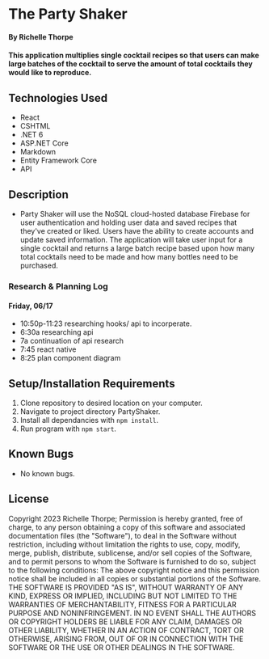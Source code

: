 # The Party Shaker

#### By Richelle Thorpe 

#### This application multiplies single cocktail recipes so that users can make large batches of the cocktail to serve the amount of total cocktails they would like to reproduce. 

## Technologies Used

- React
- CSHTML
- .NET 6
- ASP.NET Core
- Markdown
- Entity Framework Core
- API

## Description
- Party Shaker will use the NoSQL cloud-hosted database Firebase for user authentication and holding user data and saved recipes that they've created or liked. Users have the ability to create accounts and update saved information. The application will take user input for a single cocktail and returns a large batch recipe based upon how many total cocktails need to be made and how many bottles need to be purchased. 

### Research & Planning Log
#### Friday, 06/17
- 10:50p-11:23 researching hooks/ api to incorperate.
- 6:30a researching api 
- 7a continuation of api research
- 7:45 react native
- 8:25 plan component diagram

## Setup/Installation Requirements
 
1. Clone repository to desired location on your computer.
2. Navigate to project directory PartyShaker.
3. Install all dependancies with `npm install`.
4. Run program with `npm start`.

## Known Bugs

- No known bugs.

## License

Copyright 2023 Richelle Thorpe; Permission is hereby granted, free of charge, to any person obtaining a copy of this software and associated documentation files (the "Software"), to deal in the Software without restriction, including without limitation the rights to use, copy, modify, merge, publish, distribute, sublicense, and/or sell copies of the Software, and to permit persons to whom the Software is furnished to do so, subject to the following conditions: The above copyright notice and this permission notice shall be included in all copies or substantial portions of the Software. THE SOFTWARE IS PROVIDED "AS IS", WITHOUT WARRANTY OF ANY KIND, EXPRESS OR IMPLIED, INCLUDING BUT NOT LIMITED TO THE WARRANTIES OF MERCHANTABILITY, FITNESS FOR A PARTICULAR PURPOSE AND NONINFRINGEMENT. IN NO EVENT SHALL THE AUTHORS OR COPYRIGHT HOLDERS BE LIABLE FOR ANY CLAIM, DAMAGES OR OTHER LIABILITY, WHETHER IN AN ACTION OF CONTRACT, TORT OR OTHERWISE, ARISING FROM, OUT OF OR IN CONNECTION WITH THE SOFTWARE OR THE USE OR OTHER DEALINGS IN THE SOFTWARE.